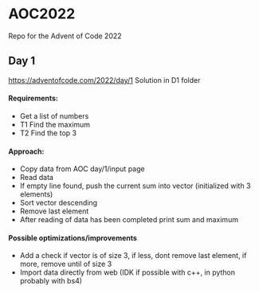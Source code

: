 # AOC2022
Repo for the Advent of Code 2022

## Day 1
https://adventofcode.com/2022/day/1
Solution in D1 folder
#### Requirements:
* Get a list of numbers
* T1 Find the maximum
* T2 Find the top 3

#### Approach:
* Copy data from AOC day/1/input page
* Read data
* If empty line found, push the current sum into vector (initialized with 3 elements)
* Sort vector descending
* Remove last element
* After reading of data has been completed print sum and maximum

#### Possible optimizations/improvements
* Add a check if vector is of size 3, if less, dont remove last element, if more, remove until of size 3
* Import data directly from web (IDK if possible with c++, in python probably with bs4)
